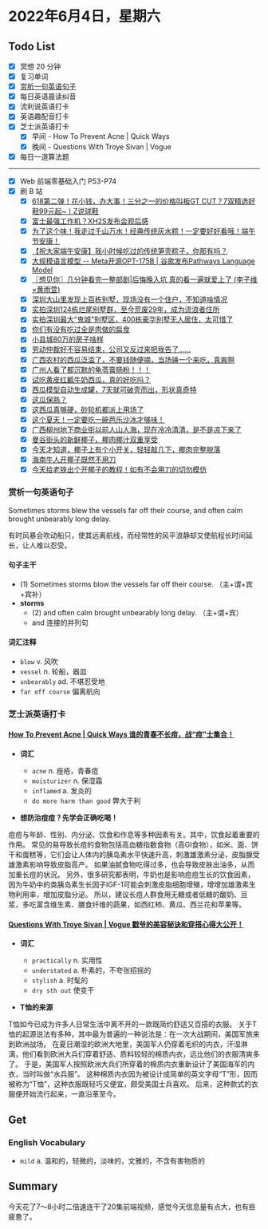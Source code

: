 # 2022年6月4日，星期六

## Todo List

- [x] 冥想 20 分钟
- [x] 复习单词
- [x] [赏析一句英语句子](#赏析一句英语句子)
- [x] 每日英语晨读纠音
- [x] 流利说英语打卡
- [x] 英语趣配音打卡
- [x] 芝士派英语打卡
  - [x] 早间 - How To Prevent Acne | Quick Ways
  - [x] 晚间 - Questions With Troye Sivan | Vogue
- [x] 每日一道算法题
--------
- [x] Web 前端零基础入门 P53-P74
- [x] 刷 B 站
  - [x] [618第二弹！花小钱，办大事！三分之一的价格叫板GT CUT？7双精选好鞋99元起~丨Z说球鞋](https://b23.tv/IMJxN5Z)
  - [x] [富士最强工作机？XH2S发布会观后感](https://b23.tv/qCYmKqP)
  - [x] [为了这个味！我走过千山万水！经典传统灰水粽！一定要好好看哦！端午节安康！](https://b23.tv/5T5GljC)
  - [x] [【祝大家端午安康】我小时候吃过的传统笋壳粽子，你那有吗？](https://b23.tv/eFsqPA8)
  - [x] [大规模语言模型 -- Meta开源OPT-175B | 谷歌发布Pathways Language Model](https://b23.tv/eXt0X1W)
  - [x] [〖想见你〗几分钟看完一整部剧|后悔晚入坑 真的看一遍就爱上了 (李子维×黄雨萱)](https://b23.tv/yPgUJIi)
  - [x] [深圳大山里发现上百栋别墅，现场没有一个住户，不知道啥情况](https://b23.tv/oQ2KoBB)
  - [x] [实拍深圳124栋烂尾别墅群，至今荒废29年，成为流浪者住所](https://b23.tv/BJ39yB2)
  - [x] [实拍深圳最大“鬼城”别墅区，400栋豪华别墅无人居住，太可惜了](https://b23.tv/z00BXrj)
  - [x] [你们有没有吃过全是肉做的扁食](https://b23.tv/ufDyRja)
  - [x] [小县城80万的房子啥样](https://b23.tv/2ldtnW7)
  - [x] [劳动仲裁好不容易结束，公司又反过来把我告了……](https://b23.tv/6RkLu85)
  - [x] [广西农村的西瓜泛滥了，不要钱随便摘，当场锤一个来吃，真爽啊](https://b23.tv/2m3GEzk)
  - [x] [广州人看了都沉默的龟苓膏肠粉！！！](https://b23.tv/fJ6i6yK)
  - [x] [试吃黄皮红瓤牛奶西瓜，真的好吃吗？](https://b23.tv/NUjt8mJ)
  - [x] [西瓜模型自动生成罐，7天就可破壳而出，形状真奇特](https://b23.tv/gaRnAKl)
  - [x] [这瓜保熟？](https://b23.tv/A3N7SiV)
  - [x] [这西瓜真够硬，砂轮机都派上用场了](https://b23.tv/sb1USjy)
  - [x] [这个夏天！一定要吃一碗芭乐沙冰才够味！](https://b23.tv/XCZlypp)
  - [x] [广西柳州地下商业街以前人山人海，现在冷冷清清，是不是凉下来了](https://b23.tv/TtjUig3)
  - [x] [曼谷街头的新鲜椰子，椰肉椰汁双重享受](https://b23.tv/mFIxxOe)
  - [x] [今天才知道，椰子上有个小开关，轻轻敲几下，椰肉完整脱落](https://b23.tv/ybh9Aiy)
  - [x] [海南牛人开椰子既然不用刀](https://b23.tv/XIiRaXU)
  - [x] [今天给老铁出个开椰子的教程！如有不会用刀的切勿模仿](https://b23.tv/72sH170)

### 赏析一句英语句子

Sometimes storms blew the vessels far off their course, and often calm brought unbearably long delay.

有时风暴会吹动船只，使其远离航线，而经常性的风平浪静却又使航程长时间延长，让人难以忍受。

#### 句子主干

- (1) Sometimes storms blow the vessels far off their course. （主+谓+宾+宾补）
- **storms**
  - (2) and often calm brought unbearably long delay. （主+谓+宾）
  - and 连接的并列句

#### 词汇注释

- `blow` v. 风吹
- `vessel` n. 轮船，器皿
- `unbearably` ad. 不堪忍受地
- `far off course` 偏离航向

### 芝士派英语打卡

#### [How To Prevent Acne | Quick Ways 谁的青春不长痘，战“痘”士集合！](https://reading.baicizhan.com/h5/listen-movie.html?id=717&wxapp=mint_danni_ear#/home)

- **词汇**

  - `acne` n. 痤疮，青春痘
  - `moisturizer` n. 保湿霜
  - `inflamed` a. 发炎的
  - `do more harm than good` 弊大于利

- **想防治痘痘？先学会正确吃喝！**

痘痘与年龄、性别、内分泌、饮食和作息等多种因素有关。其中，饮食起着重要的作用。
常见的易导致长痘的食物包括高血糖指数食物（高GI食物），如米、面、饼干和蛋糕等，它们会让人体内的胰岛素水平快速升高，刺激雄激素分泌，皮脂腺受雄激素影响导致皮脂高产。
如果油腻食物吃得过多，也会导致皮肤出油多，从而加重长痘的状況。
另外，很多研究都表明，牛奶也是影响痘痘生长的饮食因素，因为牛奶中的类胰岛素生长因子IGF-1可能会刺激皮脂细胞增殖，增增加雄激素生物利用率，增加皮脂分泌。
所以，建议长痘人群食用无糖或者低糖的酸奶、豆浆，多吃富含维生素、膳食纤维的蔬果，如西红柿、黄瓜、西兰花和苹果等。

#### [Questions With Troye Sivan | Vogue 戳爷的美容秘诀和穿搭心得大公开！](http://reading.baicizhan.com/h5/listen-movie.html?id=718&wxapp=mint_danni_ear#/home)

- **词汇**

  - `practically` n. 实用性
  - `understated` a. 朴素的，不夸张招摇的
  - `stylish` a. 时髦的
  - `dry sth out` 使变干

- **T恤的来源**

T恤如今已成为许多人日常生活中离不开的一款既简约舒适又百搭的衣服。
关于T恤的起源说法有多种，其中最为普遍的一种说法是：在一次大战期间，美国军旅来到欧洲战场。
在夏日潮湿的欧洲大地里，美国军人仍穿着毛织的内衣，汗湿淋漓，他们看到欧洲大兵们穿着舒适、质料较轻的棉质内衣，远比他们的衣服清爽多了。
于是，美国军人按照欧洲大兵们所穿着的棉质内衣重新设计了美国海军的内衣，当时叫做“水兵服”。
这种棉质内衣因为被设计成简单的英文字母“T”形，因而被称为“T恤”，这种衣服既轻巧又便宜，颇受美国士兵喜欢。
后来，这种款式的衣服便开始流行起来，一直沿革至今。

## Get

### English Vocabulary

- `mild` a. 温和的，轻微的，淡味的，文雅的，不含有害物质的

## Summary

今天花了7～8小时二倍速连干了20集前端视频，感觉今天信息量有点大，也有些疲惫了。

